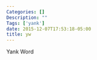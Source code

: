 ```yaml
---
Categories: []
Description: ""
Tags: ['yank']
date: 2015-12-07T17:53:18-05:00
title: yw
---
```


Yank Word
